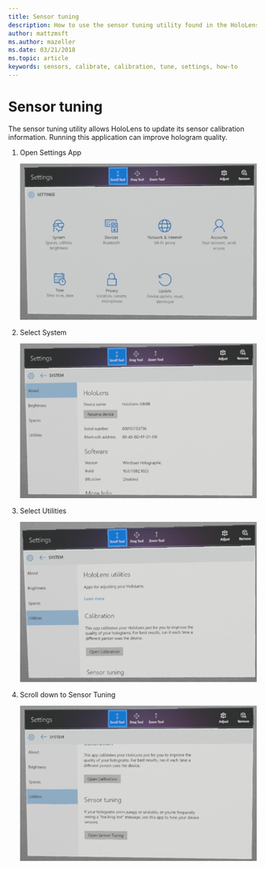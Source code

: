 ```yaml
---
title: Sensor tuning
description: How to use the sensor tuning utility found in the HoloLens settings.
author: mattzmsft
ms.author: mazeller
ms.date: 03/21/2018
ms.topic: article
keywords: sensors, calibrate, calibration, tune, settings, how-to
---
```




# Sensor tuning

The sensor tuning utility allows HoloLens to update its sensor calibration information. Running this application can improve hologram quality.

1. Open Settings App

   ![Setting app in HoloLens](images/settingssensortuning-500px.png)
  
2. Select System

   ![System page in Settings app](images/systemsensortuning-500px.png)
  
3. Select Utilities

   ![Utilities page in Settings app](images/utilitiessensortuning-500px.png)
  
4. Scroll down to Sensor Tuning

   ![Sensor tuning on Utilities page](images/sensortuningsettingsapp-500px.png)

